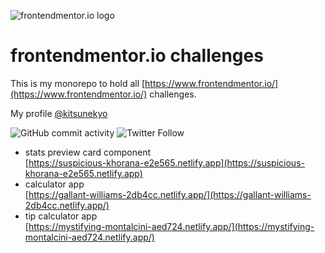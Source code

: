 ![frontendmentor.io logo](https://www.frontendmentor.io/static/images/logo-desktop.svg)

# frontendmentor.io challenges

This is my monorepo to hold all [https://www.frontendmentor.io/](https://www.frontendmentor.io/) challenges.

My profile [@kitsunekyo](https://www.frontendmentor.io/profile/kitsunekyo)

![GitHub commit activity](https://img.shields.io/github/commit-activity/w/kitsunekyo/frontendmentor.io)
![Twitter Follow](https://img.shields.io/twitter/follow/houseoffoxes?style=social)

-   stats preview card component  
    [https://suspicious-khorana-e2e565.netlify.app](https://suspicious-khorana-e2e565.netlify.app)
-   calculator app  
    [https://gallant-williams-2db4cc.netlify.app/](https://gallant-williams-2db4cc.netlify.app/)
-   tip calculator app  
    [https://mystifying-montalcini-aed724.netlify.app/](https://mystifying-montalcini-aed724.netlify.app/)
